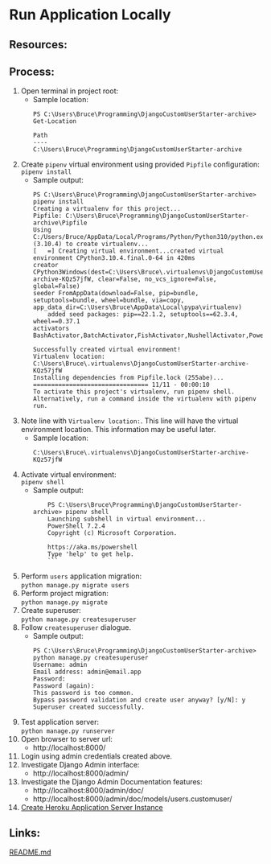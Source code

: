 # Run Application Locally

## Resources:


## Process:
1. Open terminal in project root:
    * Sample location:
        ```
        PS C:\Users\Bruce\Programming\DjangoCustomUserStarter-archive> Get-Location

        Path
        ----
        C:\Users\Bruce\Programming\DjangoCustomUserStarter-archive
        ```
1. Create `pipenv` virtual environment using provided `Pipfile` configuration:  
`pipenv install`
    * Sample output:
        ```
        PS C:\Users\Bruce\Programming\DjangoCustomUserStarter-archive> pipenv install
        Creating a virtualenv for this project...
        Pipfile: C:\Users\Bruce\Programming\DjangoCustomUserStarter-archive\Pipfile
        Using C:/Users/Bruce/AppData/Local/Programs/Python/Python310/python.exe (3.10.4) to create virtualenv...
        [   =] Creating virtual environment...created virtual environment CPython3.10.4.final.0-64 in 420ms
        creator CPython3Windows(dest=C:\Users\Bruce\.virtualenvs\DjangoCustomUserStarter-archive-KQz57jfW, clear=False, no_vcs_ignore=False, global=False)
        seeder FromAppData(download=False, pip=bundle, setuptools=bundle, wheel=bundle, via=copy, app_data_dir=C:\Users\Bruce\AppData\Local\pypa\virtualenv)
            added seed packages: pip==22.1.2, setuptools==62.3.4, wheel==0.37.1
        activators BashActivator,BatchActivator,FishActivator,NushellActivator,PowerShellActivator,PythonActivator

        Successfully created virtual environment!
        Virtualenv location: C:\Users\Bruce\.virtualenvs\DjangoCustomUserStarter-archive-KQz57jfW
        Installing dependencies from Pipfile.lock (255abe)...
        ================================ 11/11 - 00:00:10
        To activate this project's virtualenv, run pipenv shell.
        Alternatively, run a command inside the virtualenv with pipenv run.
        ```
1. Note line with `Virtualenv location:`. This line will have the virtual environment location. This information may be useful later.
    * Sample location:
        ```
        C:\Users\Bruce\.virtualenvs\DjangoCustomUserStarter-archive-KQz57jfW
        ```
1. Activate virtual environment:  
`pipenv shell`
    * Sample output:
        ```
            PS C:\Users\Bruce\Programming\DjangoCustomUserStarter-archive> pipenv shell
            Launching subshell in virtual environment...
            PowerShell 7.2.4
            Copyright (c) Microsoft Corporation.

            https://aka.ms/powershell
            Type 'help' to get help.
            ```
1. Perform `users` application migration:  
`python manage.py migrate users`
1. Perform project migration:  
`python manage.py migrate`
1. Create superuser:  
`python manage.py createsuperuser`
1. Follow `createsuperuser` dialogue.
    * Sample output:
        ```
        PS C:\Users\Bruce\Programming\DjangoCustomUserStarter-archive> python manage.py createsuperuser
        Username: admin
        Email address: admin@email.app
        Password:
        Password (again):
        This password is too common.
        Bypass password validation and create user anyway? [y/N]: y
        Superuser created successfully.
        ```
1. Test application server:  
`python manage.py runserver`
1. Open browser to server url:
    * http://localhost:8000/
1. Login using admin credentials created above.
1. Investigate Django Admin interface:
    * http://localhost:8000/admin/
1. Investigate the Django Admin Documentation features:
    * http://localhost:8000/admin/doc/
    * http://localhost:8000/admin/doc/models/users.customuser/
1. [Create Heroku Application Server Instance](create_heroku_application_server_instance.md)


## Links:
[README.md](../README.md)